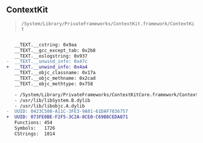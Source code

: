 ## ContextKit

> `/System/Library/PrivateFrameworks/ContextKit.framework/ContextKit`

```diff

   __TEXT.__cstring: 0x9aa
   __TEXT.__gcc_except_tab: 0x2b8
   __TEXT.__oslogstring: 0x937
-  __TEXT.__unwind_info: 0x47c
+  __TEXT.__unwind_info: 0x4a4
   __TEXT.__objc_classname: 0x17a
   __TEXT.__objc_methname: 0x2cad
   __TEXT.__objc_methtype: 0x758

   - /System/Library/PrivateFrameworks/ContextKitCore.framework/ContextKitCore
   - /usr/lib/libSystem.B.dylib
   - /usr/lib/libobjc.A.dylib
-  UUID: 0423C580-A11C-3FE3-9A81-61DAF7836757
+  UUID: 073FE0BE-F2F5-3C2A-8CE0-C69B8CEDA871
   Functions: 454
   Symbols:   1726
   CStrings:  1014

```
